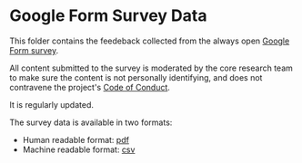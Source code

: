 # Google Form Survey Data

This folder contains the feedeback collected from the always open [Google Form survey](https://bit.ly/AutisticaTuringCitSciForm). 

All content submitted to the survey is moderated by the core research team to make sure the content is not personally identifying, and does not contravene the project's [Code of Conduct](https://github.com/katoss/katoss.github.io/blob/master/.github/CODE_OF_CONDUCT.md).

It is regularly updated. 

The survey data is available in two formats:

  * Human readable format: [pdf](https://github.com/katoss/AutisticaCitizenScience/blob/master/community-recommendations/google-form-survey-data/Autistica_Turing%20Citizen%20Science%20Platform%20(Responses)%20-%20Form%20Responses%201(2).pdf)
  * Machine readable format: [csv](https://github.com/katoss/AutisticaCitizenScience/blob/master/community-recommendations/google-form-survey-data/Autistica_Turing%20Citizen%20Science%20Platform%20(Responses)%20-%20Form%20Responses%201(2).csv)
  
 
